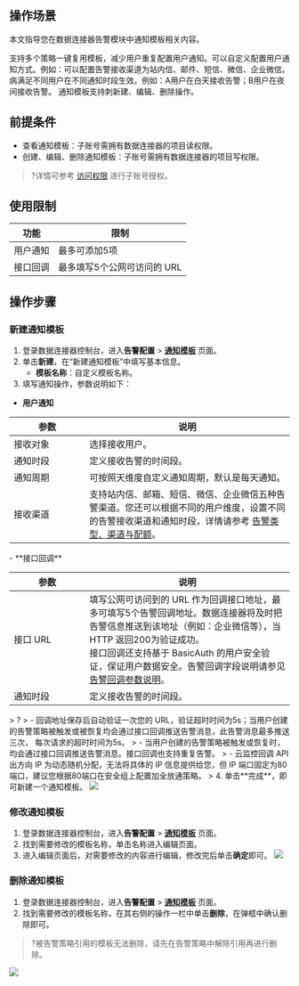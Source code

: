 ## 操作场景
本文指导您在数据连接器告警模块中通知模板相关内容。

支持多个策略一键复用模板，减少用户重复配置用户通知。可以自定义配置用户通知方式。例如：可以配置告警接收渠道为站内信、邮件、短信、微信、企业微信。病满足不同用户在不同通知时段生效。例如：A用户在白天接收告警；B用户在夜间接收告警。
通知模板支持刺新建、编辑、删除操作。


## 前提条件

- 查看通知模板：子账号需拥有数据连接器的项目读权限。
- 创建、编辑、删除通知模板：子账号需拥有数据连接器的项目写权限。

>?详情可参考 [访问权限](https://cloud.tencent.com/document/product/248/45428) 进行子账号授权。


## 使用限制

| 功能     | 限制                        |
| -------- | --------------------------- |
| 用户通知 | 最多可添加5项              |
| 接口回调 | 最多填写5个公网可访问的 URL |

## 操作步骤
### 新建通知模板


1. 登录数据连接器控制台，进入**告警配置** > [**通知模板**](hhttps://console.cloud.tencent.com/eis/alarm) 页面。
2. 单击**新建**，在“新建通知模板”中填写基本信息。
	- **模板名称**：自定义模板名称。
3. 填写通知操作，参数说明如下：
 - **用户通知**
<table>
<thead>
<tr>
<th width="120px">参数</th>
<th>说明</th>
</tr>
</thead>
<tbody><tr>
<td>接收对象</td>
<td>选择接收用户。</td>
</tr>
<tr>
<td>通知时段</td>
<td>定义接收告警的时间段。</td>
</tr>
<tr>
<td>通知周期</td>
<td>可按照天维度自定义通知周期，默认是每天通知。</td>
</tr>
<tr>
<td>接收渠道</td>
<td>支持站内信、邮箱、短信、微信、企业微信五种告警渠道。您还可以根据不同的用户维度，设置不同的告警接收渠道和通知时段，详情请参考 <a href="https://cloud.tencent.com/document/product/248/17705">告警类型、渠道与配额</a>。</td>
</tr>
</tbody></table>
 - **接口回调**
 <table>
<thead>
<tr>
<th width="120px">参数</th>
<th>说明</th>
</tr>
</thead>
<tbody><tr>
<td><nobr>接口 URL</nobr></td>
<td>填写公网可访问到的 URL 作为回调接口地址，最多可填写5个告警回调地址。数据连接器将及时把告警信息推送到该地址（例如：企业微信等），当 HTTP 返回200为验证成功。<br>接口回调还支持基于 BasicAuth 的用户安全验证，保证用户数据安全。告警回调字段说明请参见 <a href="https://cloud.tencent.com/document/product/248/50409#.E5.91.8A.E8.AD.A6.E5.9B.9E.E8.B0.83.E5.8F.82.E6.95.B0.E8.AF.B4.E6.98.8E">告警回调参数说明</a>。</td>
</tr>
<tr>
<td>通知时段</td>
<td>定义接收告警的时间段。</td>
</tr>
</tbody></table>
> ? 
> - 回调地址保存后自动验证一次您的 URL，验证超时时间为5s；当用户创建的告警策略被触发或被恢复均会通过接口回调推送告警消息，此告警消息最多推送三次， 每次请求的超时时间为5s。
> - 当用户创建的告警策略被触发或恢复时，均会通过接口回调推送告警消息。接口回调也支持重复告警。
> - 云监控回调 API 出方向 IP 为动态随机分配，无法将具体的 IP 信息提供给您，但 IP 端口固定为80端口，建议您根据80端口在安全组上配置加全放通策略。
>
4. 单击**完成**，即可新建一个通知模板。
<img src="https://qcloudimg.tencent-cloud.cn/raw/04fd8b48eb12f5579475fb980b2f5423.png"/>

### 修改通知模板
1. 登录数据连接器控制台，进入**告警配置** > [**通知模板**](hhttps://console.cloud.tencent.com/eis/alarm) 页面。
2. 找到需要修改的模板名称，单击名称进入编辑页面。
3. 进入编辑页面后，对需要修改的内容进行编辑，修改完后单击**确定**即可。
![](https://qcloudimg.tencent-cloud.cn/raw/b58e108017372440423bbe58cc903c7f.png)

### 删除通知模板
1. 登录数据连接器控制台，进入**告警配置** > [**通知模板**](hhttps://console.cloud.tencent.com/eis/alarm) 页面。
2. 找到需要修改的模板名称，在其右侧的操作一栏中单击**删除**，在弹框中确认删除即可。
>?被告警策略引用的模板无法删除，请先在告警策略中解除引用再进行删除。
>
![](https://qcloudimg.tencent-cloud.cn/raw/3c61b1a038b01a0de10a21f3160fcf15.png)

